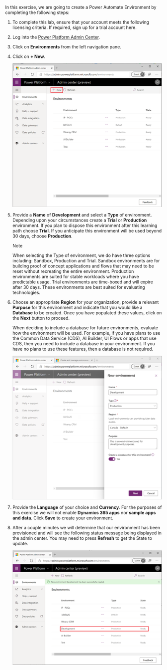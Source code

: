 In this exercise, we are going to create a Power Automate Environment by completing the following steps:

1.  To complete this lab, ensure that your account meets the following licensing criteria. If required, sign up for a trial account here.

2.  Log into the [Power Platform Admin Center](https://admin.powerplatform.microsoft.com/?azure-portal=true).

3.  Click on **Environments** from the left navigation pane.

4.  Click on **+ New**.

	![New environment](../media/10-new-environment.png)

5.  Provide a **Name** of **Development** and select a **Type** of
    environment. Depending upon your circumstances create a **Trial** or
    **Production** environment. If you plan to dispose this environment
    after this learning path choose **Trial**. If you anticipate this
    environment will be used beyond 30 days, choose **Production**.

	> [!NOTE]
	>  When selecting the Type of environment, we do have three options including: Sandbox, Production and Trial. Sandbox environments are for building proof of concept applications and flows that may need to be reset without recreating the entire environment. Production environments are suited for stable workloads where you have predictable usage. Trial environments are time-boxed and will expire after 30 days. These environments are best suited for evaluating technologies.

6.  Choose an appropriate **Region** for your organization, provide a
    relevant **Purpose** for this environment and indicate that you
    would like a **Database** to be created. Once you have populated
    these values, click on the **Next** button to proceed.

	When deciding to include a database for future environments, evaluate how the environment will be used. For example, if you have plans to use the Common Data Service (CDS), AI Builder, UI Flows or apps that use CDS, then you need to include a database in your environment. If you have no plans to use these features, then a database is not required.

	![new environment configure](../media/11-new-enviornment-configure.png)

7.  Provide the **Language** of your choice and **Currency**. For the
    purposes of this exercise we will not enable **Dynamics 365 apps**
    nor **sample apps and data**. Click **Save** to create your
    environment.

8.  After a couple minutes we will determine that our environment has
    been provisioned and will see the following status message being
    displayed in the admin center. You may need to press **Refresh** to
    get the State to update.

	![status](../media/12-status.png)
